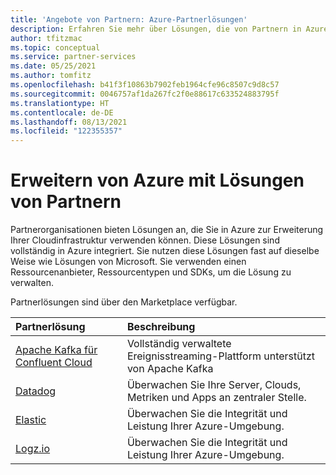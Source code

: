 ```yaml
---
title: 'Angebote von Partnern: Azure-Partnerlösungen'
description: Erfahren Sie mehr über Lösungen, die von Partnern in Azure angeboten werden.
author: tfitzmac
ms.topic: conceptual
ms.service: partner-services
ms.date: 05/25/2021
ms.author: tomfitz
ms.openlocfilehash: b41f3f10863b7902feb1964cfe96c8507c9d8c57
ms.sourcegitcommit: 0046757af1da267fc2f0e88617c633524883795f
ms.translationtype: HT
ms.contentlocale: de-DE
ms.lasthandoff: 08/13/2021
ms.locfileid: "122355357"
---
```

# <a name="extend-azure-with-solutions-from-partners"></a>Erweitern von Azure mit Lösungen von Partnern

Partnerorganisationen bieten Lösungen an, die Sie in Azure zur Erweiterung Ihrer Cloudinfrastruktur verwenden können. Diese Lösungen sind vollständig in Azure integriert. Sie nutzen diese Lösungen fast auf dieselbe Weise wie Lösungen von Microsoft. Sie verwenden einen Ressourcenanbieter, Ressourcentypen und SDKs, um die Lösung zu verwalten.

Partnerlösungen sind über den Marketplace verfügbar.

| Partnerlösung | Beschreibung |
| :--- | :--- |
| [Apache Kafka für Confluent Cloud](./apache-kafka-confluent-cloud/overview.md) | Vollständig verwaltete Ereignisstreaming-Plattform unterstützt von Apache Kafka |
| [Datadog](./datadog/overview.md) | Überwachen Sie Ihre Server, Clouds, Metriken und Apps an zentraler Stelle. |
| [Elastic](./elastic/overview.md) | Überwachen Sie die Integrität und Leistung Ihrer Azure-Umgebung. |
| [Logz.io](./logzio/overview.md)  | Überwachen Sie die Integrität und Leistung Ihrer Azure-Umgebung. |
